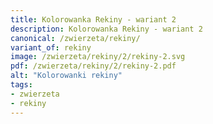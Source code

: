 ```yaml
---
title: Kolorowanka Rekiny - wariant 2
description: Kolorowanka Rekiny - wariant 2
canonical: /zwierzeta/rekiny/
variant_of: rekiny
image: /zwierzeta/rekiny/2/rekiny-2.svg
pdf: /zwierzeta/rekiny/2/rekiny-2.pdf
alt: "Kolorowanki rekiny"
tags:
- zwierzeta
- rekiny
---
```

